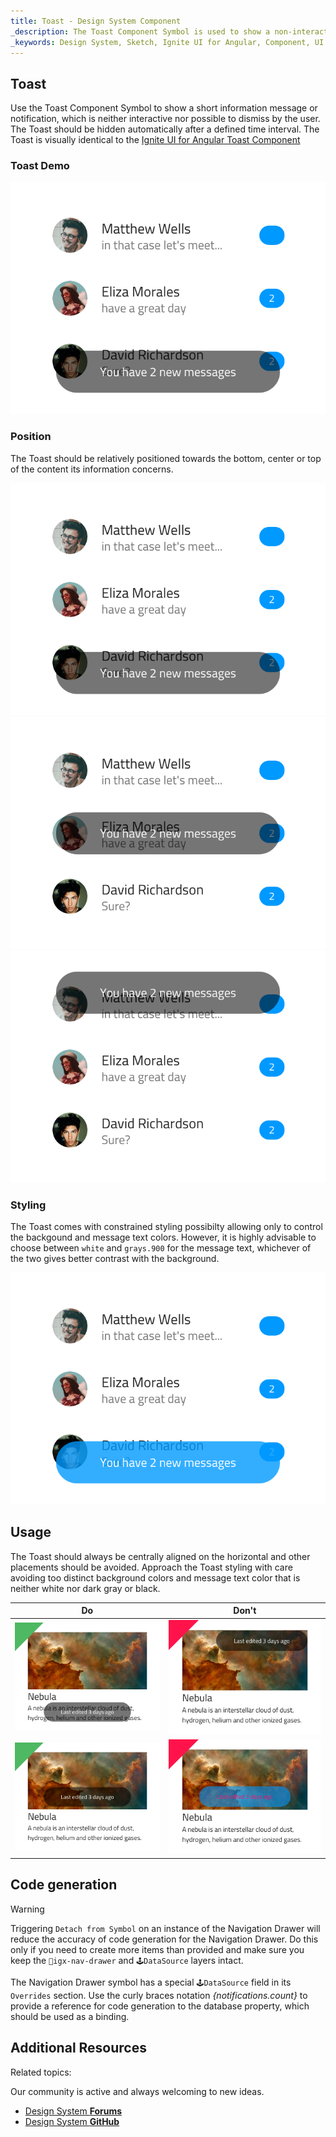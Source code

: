 ```yaml
---
title: Toast - Design System Component
_description: The Toast Component Symbol is used to show a non-interactive information message or notification.
_keywords: Design System, Sketch, Ignite UI for Angular, Component, UI Library, Widgets
---
```


## Toast

Use the Toast Component Symbol to show a short information message or notification, which is neither interactive nor possible to dismiss by the user. The Toast should be hidden automatically after a defined time interval.
The Toast is visually identical to the [Ignite UI for Angular Toast Component](https://www.infragistics.com/products/ignite-ui-angular/angular/components/toast.html)

### Toast Demo

![](../images/toast_demo.png)

### Position

The Toast should be relatively positioned towards the bottom, center or top of the content its information concerns.

![](../images/toast_bottom.png)
![](../images/toast_center.png)
![](../images/toast_top.png)

### Styling

The Toast comes with constrained styling possibilty allowing only to control the backgound and message text colors. However, it is highly advisable to choose between `white` and `grays.900` for the message text, whichever of the two gives better contrast with the background.

![](../images/toast_styling.png)

## Usage

The Toast should always be centrally aligned on the horizontal and other placements should be avoided. Approach the Toast styling with care avoiding too distinct background colors and message text color that is neither white nor dark gray or black.

| Do                           | Don't                          |
| ---------------------------- | ------------------------------ |
| ![](../images/toast_do1.png) | ![](../images/toast_dont1.png) |
| ![](../images/toast_do2.png) | ![](../images/toast_dont2.png) |

## Code generation

> [!WARNING]
> Triggering `Detach from Symbol` on an instance of the Navigation Drawer will reduce the accuracy of code generation for the Navigation Drawer. Do this only if you need to create more items than provided and make sure you keep the `🚫igx-nav-drawer` and `🕹️DataSource` layers intact.

The Navigation Drawer symbol has a special `🕹️DataSource` field in its `Overrides` section. Use the curly braces notation _{notifications.count}_ to provide a reference for code generation to the database property, which should be used as a binding.

## Additional Resources

Related topics:

Our community is active and always welcoming to new ideas.

* [Design System **Forums**](https://www.infragistics.com/community/forums/f/ignite-ui-for-angular)
* [Design System **GitHub**](https://github.com/IgniteUI/igniteui-angular)
